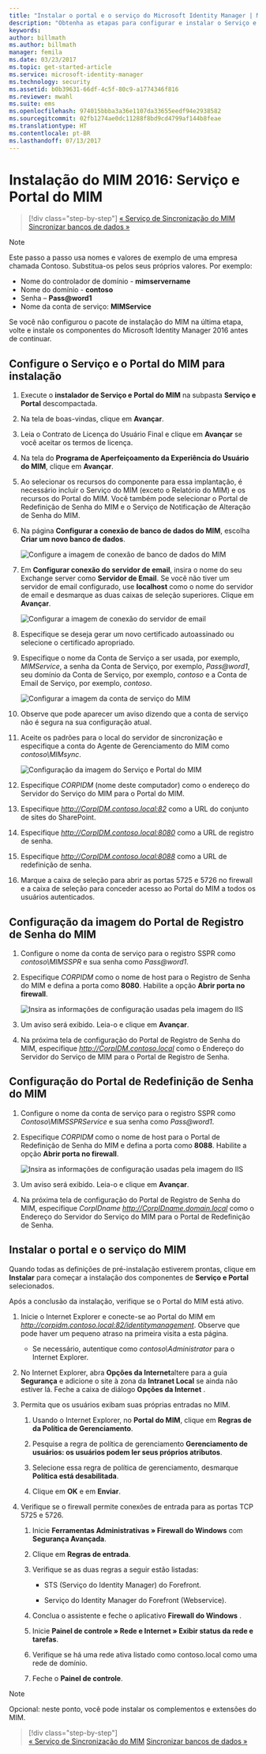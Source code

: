 ```yaml
---
title: "Instalar o portal e o serviço do Microsoft Identity Manager | Microsoft Docs"
description: "Obtenha as etapas para configurar e instalar o Serviço e o Portal do MIM para o Microsoft Identity Manager 2016"
keywords: 
author: billmath
ms.author: billmath
manager: femila
ms.date: 03/23/2017
ms.topic: get-started-article
ms.service: microsoft-identity-manager
ms.technology: security
ms.assetid: b0b39631-66df-4c5f-80c9-a1774346f816
ms.reviewer: mwahl
ms.suite: ems
ms.openlocfilehash: 974015bbba3a36e1107da33655eedf94e2938582
ms.sourcegitcommit: 02fb1274ae0dc11288f8bd9cd4799af144b8feae
ms.translationtype: HT
ms.contentlocale: pt-BR
ms.lasthandoff: 07/13/2017
---
```

# <a name="install-mim-2016-mim-service-and-portal"></a>Instalação do MIM 2016: Serviço e Portal do MIM

>[!div class="step-by-step"]
[« Serviço de Sincronização do MIM](install-mim-sync.md)
[Sincronizar bancos de dados »](install-mim-sync-ad-service.md)

> [!NOTE]
> Este passo a passo usa nomes e valores de exemplo de uma empresa chamada Contoso. Substitua-os pelos seus próprios valores. Por exemplo:
> - Nome do controlador de domínio - **mimservername**
> - Nome do domínio - **contoso**
> - Senha – **Pass@word1**
> - Nome da conta de serviço: **MIMService**

Se você não configurou o pacote de instalação do MIM na última etapa, volte e instale os componentes do Microsoft Identity Manager 2016 antes de continuar.


## <a name="configure-mim-service-and-portal-for-installation"></a>Configure o Serviço e o Portal do MIM para instalação

1. Execute o **instalador de Serviço e Portal do MIM** na subpasta **Serviço e Portal** descompactada.

2. Na tela de boas-vindas, clique em **Avançar**.

3. Leia o Contrato de Licença do Usuário Final e clique em **Avançar** se você aceitar os termos de licença.

4. Na tela do **Programa de Aperfeiçoamento da Experiência do Usuário do MIM**, clique em **Avançar**.

5. Ao selecionar os recursos do componente para essa implantação, é necessário incluir o Serviço do MIM (exceto o Relatório do MIM) e os recursos do Portal do MIM. Você também pode selecionar o Portal de Redefinição de Senha do MIM e o Serviço de Notificação de Alteração de Senha do MIM.

6. Na página **Configurar a conexão de banco de dados do MIM**, escolha **Criar um novo banco de dados**.

    ![Configure a imagem de conexão de banco de dados do MIM](media/MIM-Install10.png)

7. Em **Configurar conexão do servidor de email**, insira o nome do seu Exchange server como **Servidor de Email**. Se você não tiver um servidor de email configurado, use **localhost** como o nome do servidor de email e desmarque as duas caixas de seleção superiores. Clique em **Avançar**.

    ![Configurar a imagem de conexão do servidor de email](media/MIM-Install11.png)

8. Especifique se deseja gerar um novo certificado autoassinado ou selecione o certificado apropriado.

9. Especifique o nome da Conta de Serviço a ser usada, por exemplo, *MIMService*, a senha da Conta de Serviço, por exemplo, *Pass@word1*, seu domínio da Conta de Serviço, por exemplo, *contoso* e a Conta de Email de Serviço, por exemplo, *contoso*.

    ![Configurar a imagem da conta de serviço do MIM](media/MIM-Install12.png)

10. Observe que pode aparecer um aviso dizendo que a conta de serviço não é segura na sua configuração atual.

11. Aceite os padrões para o local do servidor de sincronização e especifique a conta do Agente de Gerenciamento do MIM como *contoso\MIMsync*.

    ![Configuração da imagem do Serviço e Portal do MIM](media/MIM-Install13.png)

12. Especifique *CORPIDM* (nome deste computador) como o endereço do Servidor do Serviço do MIM para o Portal do MIM.

13. Especifique *http://CorpIDM.contoso.local:82* como a URL do conjunto de sites do SharePoint.

14. Especifique *http://CorpIDM.contoso.local:8080* como a URL de registro de senha.

15. Especifique *http://CorpIDM.contoso.local:8088* como a URL de redefinição de senha.

16. Marque a caixa de seleção para abrir as portas 5725 e 5726 no firewall e a caixa de seleção para conceder acesso ao Portal do MIM a todos os usuários autenticados.

## <a name="configure-mim-password-registration-portal"></a>Configuração da imagem do Portal de Registro de Senha do MIM

1.  Configure o nome da conta de serviço para o registro SSPR como *contoso\MIMSSPR* e sua senha como *Pass@word1*.

2.  Especifique *CORPIDM* como o nome de host para o Registro de Senha do MIM e defina a porta como **8080**. Habilite a opção **Abrir porta no firewall**.

    ![Insira as informações de configuração usadas pela imagem do IIS](media/MIM-Install14.png)

3.  Um aviso será exibido. Leia-o e clique em **Avançar**.

4. Na próxima tela de configuração do Portal de Registro de Senha do MIM, especifique *http://CorpIDM.contoso.local* como o Endereço do Servidor do Serviço de MIM para o Portal de Registro de Senha.

## <a name="configure-mim-password-reset-portal"></a>Configuração do Portal de Redefinição de Senha do MIM

1.  Configure o nome da conta de serviço para o registro SSPR como *Contoso\MIMSSPRService* e sua senha como *Pass@word1*.

2.  Especifique *CORPIDM* como o nome de host para o Portal de Redefinição de Senha do MIM e defina a porta como **8088**. Habilite a opção **Abrir porta no firewall**.

    ![Insira as informações de configuração usadas pela imagem do IIS](media/MIM-Install15.png)

3.  Um aviso será exibido. Leia-o e clique em **Avançar**.

4. Na próxima tela de configuração do Portal de Registro de Senha do MIM, especifique *CorpIDname  http://CorpIDname.domain.local* como o Endereço do Servidor do Serviço do MIM para o Portal de Redefinição de Senha.

## <a name="install-mim-service-and-portal"></a>Instalar o portal e o serviço do MIM

Quando todas as definições de pré-instalação estiverem prontas, clique em **Instalar** para começar a instalação dos componentes de **Serviço e Portal** selecionados.

Após a conclusão da instalação, verifique se o Portal do MIM está ativo.

1. Inicie o Internet Explorer e conecte-se ao Portal do MIM em *http://corpidm.contoso.local:82/identitymanagement*. Observe que pode haver um pequeno atraso na primeira visita a esta página.

    - Se necessário, autentique como *contoso\Administrator* para o Internet Explorer.

2. No Internet Explorer, abra **Opções da Internet**altere para a guia **Segurança** e adicione o site à zona da **Intranet Local** se ainda não estiver lá.  Feche a caixa de diálogo **Opções da Internet** .

3. Permita que os usuários exibam suas próprias entradas no MIM.

    1.  Usando o Internet Explorer, no **Portal do MIM**, clique em **Regras de da Política de Gerenciamento**.

    2.  Pesquise a regra de política de gerenciamento **Gerenciamento de usuários: os usuários podem ler seus próprios atributos**.

    3.  Selecione essa regra de política de gerenciamento, desmarque **Política está desabilitada**.

    4.  Clique em **OK** e em **Enviar**.

4.  Verifique se o firewall permite conexões de entrada para as portas TCP 5725 e 5726.

    1.  Inicie **Ferramentas Administrativas » Firewall do Windows** com **Segurança Avançada**.

    2.  Clique em **Regras de entrada**.

    3.  Verifique se as duas regras a seguir estão listadas:

        -   STS (Serviço do Identity Manager) do Forefront.

        -   Serviço do Identity Manager do Forefront (Webservice).

    4.  Conclua o assistente e feche o aplicativo **Firewall do Windows** .

    5.  Inicie **Painel de controle » Rede e Internet » Exibir status da rede e tarefas**.

    6.  Verifique se há uma rede ativa listado como contoso.local como uma rede de domínio.

    7.  Feche o **Painel de controle**.

> [!NOTE]
> Opcional: neste ponto, você pode instalar os complementos e extensões do MIM.

>[!div class="step-by-step"]  
[« Serviço de Sincronização do MIM](install-mim-sync.md)
[Sincronizar bancos de dados »](install-mim-sync-ad-service.md)
